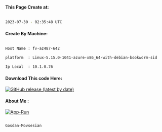 
   
#### This Page Create at:

```bash

2023-07-30 - 02:35:48 UTC

```

#### Create By Machine:

```bash

Host Name : fv-az487-642

platform  : Linux-5.15.0-1041-azure-x86_64-with-debian-bookworm-sid

Ip Local  : 10.1.0.76

```
#### Download This code Here:

[![GitHub release (latest by date)](https://img.shields.io/github/v/release/Gosdan-Movsesian/Gosdan?style=for-the-badge&label=Download)](https://github.com/Gosdan-Movsesian/Gosdan/releases) 

</p> 

#### About Me :

[![App-Run](https://github.com/Gosdan-Movsesian/Gosdan/actions/workflows/App-Run.yml/badge.svg)](https://github.com/Gosdan-Movsesian/Gosdan/actions/workflows/App-Run.yml)

```bash

Gosdan-Movsesian

```

